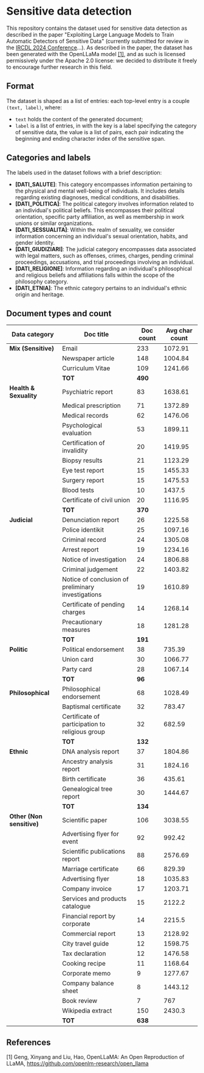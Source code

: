 # Sensitive data detection 

This repository contains the dataset used for sensitive data detection as described in the paper "Exploiting Large Language Models to Train Automatic Detectors of Sensitive Data" (currently submitted for review in the [IRCDL 2024 Conference]([url](http://ircdl2024.dei.unipd.it/))...). As described in the paper, the dataset has been generated with the OpenLLaMa model [[1]](#1), and as such is licensed permissively under the Apache 2.0 license: we decided to distribute it freely to encourage further research in this field.

## Format

The dataset is shaped as a list of entries: each top-level entry is a couple `(text, label)`, where:
- `text` holds the content of the generated document;
- `label` is a list of entries, in with the key is a label specifying the category of sensitive data, the value is a list of pairs, each pair indicating the beginning and ending character index of the sensitive span.

## Categories and labels

The labels used in the dataset follows with a brief description:
- **\[DATI_SALUTE\]**: This category encompasses information pertaining to the physical and mental well-being of individuals. It includes details regarding existing diagnoses, medical conditions, and disabilities.
- **\[DATI_POLITICA\]**: The political category involves information related to an individual's political beliefs. This encompasses their political orientation, specific party affiliation, as well as membership in work unions or similar organizations.
- **\[DATI_SESSUALITA\]**: Within the realm of sexuality, we consider information concerning an individual's sexual orientation, habits, and gender identity.
- **\[DATI_GIUDIZIARI\]**: The judicial category encompasses data associated with legal matters, such as offenses, crimes, charges, pending criminal proceedings, accusations, and trial proceedings involving an individual.
- **\[DATI_RELIGIONE\]**: Information regarding an individual's philosophical and religious beliefs and affiliations falls within the scope of the philosophy category.
- **\[DATI_ETNIA\]**: The ethnic category pertains to an individual's ethnic origin and heritage.

## Document types and count

| Data category              | Doc title                                           | Doc count | Avg char count |
|----------------------------|-----------------------------------------------------|-----------|----------------|
| **Mix (Sensitive)**         | Email                                               | 233       | 1072.91        |
|                            | Newspaper article                                   | 148       | 1004.84        |
|                            | Curriculum Vitae                                    | 109       | 1241.66        |
|                            | **TOT**                                             | **490**   |                |
| **Health & Sexuality**      | Psychiatric report                                  | 83        | 1638.61        |
|                            | Medical prescription                                | 71        | 1372.89        |
|                            | Medical records                                     | 62        | 1476.06        |
|                            | Psychological evaluation                            | 53        | 1899.11        |
|                            | Certification of invalidity                         | 20        | 1419.95        |
|                            | Biopsy results                                      | 21        | 1123.29        |
|                            | Eye test report                                     | 15        | 1455.33        |
|                            | Surgery report                                      | 15        | 1475.53        |
|                            | Blood tests                                         | 10        | 1437.5         |
|                            | Certificate of civil union                          | 20        | 1116.95        |
|                            | **TOT**                                             | **370**   |                |
| **Judicial**               | Denunciation report                                 | 26        | 1225.58        |
|                            | Police identikit                                    | 25        | 1097.16        |
|                            | Criminal record                                     | 24        | 1305.08        |
|                            | Arrest report                                       | 19        | 1234.16        |
|                            | Notice of investigation                             | 24        | 1806.88        |
|                            | Criminal judgement                                  | 22        | 1403.82        |
|                            | Notice of conclusion of preliminary investigations | 19        | 1610.89        |
|                            | Certificate of pending charges                      | 14        | 1268.14        |
|                            | Precautionary measures                              | 18        | 1281.28        |
|                            | **TOT**                                             | **191**   |                |
| **Politic**                | Political endorsement                               | 38        | 735.39         |
|                            | Union card                                          | 30        | 1066.77        |
|                            | Party card                                          | 28        | 1067.14        |
|                            | **TOT**                                             | **96**    |                |
| **Philosophical**          | Philosophical endorsement                           | 68        | 1028.49        |
|                            | Baptismal certificate                               | 32        | 783.47         |
|                            | Certificate of participation to religious group     | 32        | 682.59         |
|                            | **TOT**                                             | **132**   |                |
| **Ethnic**                 | DNA analysis report                                 | 37        | 1804.86        |
|                            | Ancestry analysis report                            | 31        | 1824.16        |
|                            | Birth certificate                                   | 36        | 435.61         |
|                            | Genealogical tree report                            | 30        | 1444.67        |
|                            | **TOT**                                             | **134**   |                |
| **Other (Non sensitive)**  | Scientific paper                                    | 106       | 3038.55        |
|                            | Advertising flyer for event                         | 92        | 992.42         |
|                            | Scientific publications report                      | 88        | 2576.69        |
|                            | Marriage certificate                                | 66        | 829.39         |
|                            | Advertising flyer                                   | 18        | 1035.83        |
|                            | Company invoice                                     | 17        | 1203.71        |
|                            | Services and products catalogue                     | 15        | 2122.2         |
|                            | Financial report by corporate                       | 14        | 2215.5         |
|                            | Commercial report                                   | 13        | 2128.92        |
|                            | City travel guide                                   | 12        | 1598.75        |
|                            | Tax declaration                                     | 12        | 1476.58        |
|                            | Cooking recipe                                      | 11        | 1168.64        |
|                            | Corporate memo                                      | 9         | 1277.67        |
|                            | Company balance sheet                               | 8         | 1443.12        |
|                            | Book review                                         | 7         | 767            |
|                            | Wikipedia extract                                   | 150       | 2430.3         |
|                            | **TOT**                                             | **638**   |                |

## References 

<a id="1">[1]</a>
Geng, Xinyang and Liu, Hao,
OpenLLaMA: An Open Reproduction of LLaMA,
https://github.com/openlm-research/open_llama
